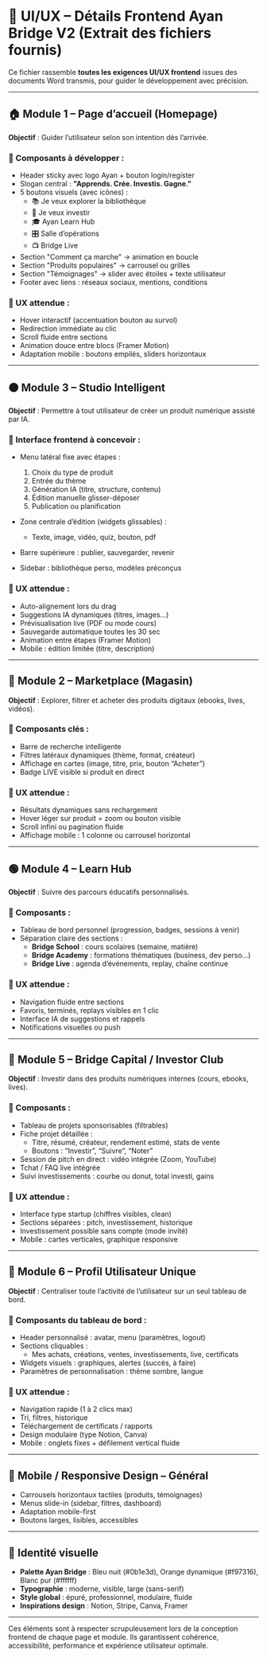 # 🎨 UI/UX – Détails Frontend Ayan Bridge V2 (Extrait des fichiers fournis)

Ce fichier rassemble **toutes les exigences UI/UX frontend** issues des documents Word transmis, pour guider le développement avec précision.

---

## 🏠 Module 1 – Page d’accueil (Homepage)
**Objectif** : Guider l’utilisateur selon son intention dès l’arrivée.

### 🔹 Composants à développer :
- Header sticky avec logo Ayan + bouton login/register
- Slogan central : **"Apprends. Crée. Investis. Gagne."**
- 5 boutons visuels (avec icônes) :
  - 📚 Je veux explorer la bibliothèque
  - 🧠 Je veux investir
  - 🎓 Ayan Learn Hub
  - 🎛️ Salle d’opérations
  - 📺 Bridge Live
- Section "Comment ça marche" → animation en boucle
- Section "Produits populaires" → carrousel ou grilles
- Section "Témoignages" → slider avec étoiles + texte utilisateur
- Footer avec liens : réseaux sociaux, mentions, conditions

### 🔹 UX attendue :
- Hover interactif (accentuation bouton au survol)
- Redirection immédiate au clic
- Scroll fluide entre sections
- Animation douce entre blocs (Framer Motion)
- Adaptation mobile : boutons empilés, sliders horizontaux

---

## 🟠 Module 3 – Studio Intelligent
**Objectif** : Permettre à tout utilisateur de créer un produit numérique assisté par IA.

### 🔹 Interface frontend à concevoir :
- Menu latéral fixe avec étapes :
  1. Choix du type de produit
  2. Entrée du thème
  3. Génération IA (titre, structure, contenu)
  4. Édition manuelle glisser-déposer
  5. Publication ou planification

- Zone centrale d’édition (widgets glissables) :
  - Texte, image, vidéo, quiz, bouton, pdf
- Barre supérieure : publier, sauvegarder, revenir
- Sidebar : bibliothèque perso, modèles préconçus

### 🔹 UX attendue :
- Auto-alignement lors du drag
- Suggestions IA dynamiques (titres, images…)
- Prévisualisation live (PDF ou mode cours)
- Sauvegarde automatique toutes les 30 sec
- Animation entre étapes (Framer Motion)
- Mobile : édition limitée (titre, description)

---

## 🔵 Module 2 – Marketplace (Magasin)
**Objectif** : Explorer, filtrer et acheter des produits digitaux (ebooks, lives, vidéos).

### 🔹 Composants clés :
- Barre de recherche intelligente
- Filtres latéraux dynamiques (thème, format, créateur)
- Affichage en cartes (image, titre, prix, bouton “Acheter”)
- Badge LIVE visible si produit en direct

### 🔹 UX attendue :
- Résultats dynamiques sans rechargement
- Hover léger sur produit = zoom ou bouton visible
- Scroll infini ou pagination fluide
- Affichage mobile : 1 colonne ou carrousel horizontal

---

## 🟢 Module 4 – Learn Hub
**Objectif** : Suivre des parcours éducatifs personnalisés.

### 🔹 Composants :
- Tableau de bord personnel (progression, badges, sessions à venir)
- Séparation claire des sections :
  - **Bridge School** : cours scolaires (semaine, matière)
  - **Bridge Academy** : formations thématiques (business, dev perso…)
  - **Bridge Live** : agenda d’événements, replay, chaîne continue

### 🔹 UX attendue :
- Navigation fluide entre sections
- Favoris, terminés, replays visibles en 1 clic
- Interface IA de suggestions et rappels
- Notifications visuelles ou push

---

## 💼 Module 5 – Bridge Capital / Investor Club
**Objectif** : Investir dans des produits numériques internes (cours, ebooks, lives).

### 🔹 Composants :
- Tableau de projets sponsorisables (filtrables)
- Fiche projet détaillée :
  - Titre, résumé, créateur, rendement estimé, stats de vente
  - Boutons : “Investir”, “Suivre”, “Noter”
- Session de pitch en direct : vidéo intégrée (Zoom, YouTube)
- Tchat / FAQ live intégrée
- Suivi investissements : courbe ou donut, total investi, gains

### 🔹 UX attendue :
- Interface type startup (chiffres visibles, clean)
- Sections séparées : pitch, investissement, historique
- Investissement possible sans compte (mode invité)
- Mobile : cartes verticales, graphique responsive

---

## 🧠 Module 6 – Profil Utilisateur Unique
**Objectif** : Centraliser toute l’activité de l’utilisateur sur un seul tableau de bord.

### 🔹 Composants du tableau de bord :
- Header personnalisé : avatar, menu (paramètres, logout)
- Sections cliquables :
  - Mes achats, créations, ventes, investissements, live, certificats
- Widgets visuels : graphiques, alertes (succès, à faire)
- Paramètres de personnalisation : thème sombre, langue

### 🔹 UX attendue :
- Navigation rapide (1 à 2 clics max)
- Tri, filtres, historique
- Téléchargement de certificats / rapports
- Design modulaire (type Notion, Canva)
- Mobile : onglets fixes + défilement vertical fluide

---

## 📱 Mobile / Responsive Design – Général
- Carrousels horizontaux tactiles (produits, témoignages)
- Menus slide-in (sidebar, filtres, dashboard)
- Adaptation mobile-first
- Boutons larges, lisibles, accessibles

---

## 🎨 Identité visuelle
- **Palette Ayan Bridge** : Bleu nuit (#0b1e3d), Orange dynamique (#f97316), Blanc pur (#ffffff)
- **Typographie** : moderne, visible, large (sans-serif)
- **Style global** : épuré, professionnel, modulaire, fluide
- **Inspirations design** : Notion, Stripe, Canva, Framer

---

Ces éléments sont à respecter scrupuleusement lors de la conception frontend de chaque page et module. Ils garantissent cohérence, accessibilité, performance et expérience utilisateur optimale.
